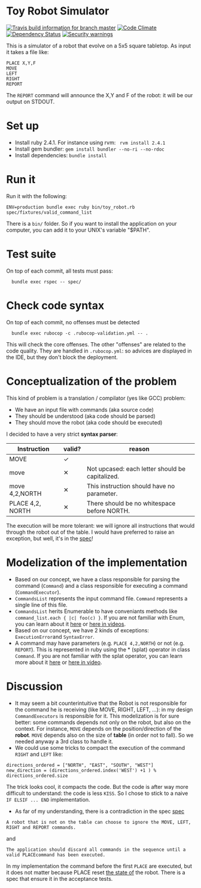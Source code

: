 # Toy Robot Simulator
[![Travis build information for branch master](https://api.travis-ci.org/gobert/toy_robot.svg?branch=master)](https://travis-ci.org/gobert/toy_robot)
[![Code Climate](https://codeclimate.com/github/gobert/toy_robot/badges/gpa.svg)](https://codeclimate.com/github/gobert/toy_robot)
[![Dependency Status](https://gemnasium.com/gobert/toy_robot.svg)](https://gemnasium.com/gobert/toy_robot)
[![Security warnings](https://hakiri.io/github/gobert/toy_robot/master.svg)](https://hakiri.io/projects/b8d0f5e3ca8785)

This is a simulator of a robot that evolve on a 5x5 square tabletop. As input it takes a file like:

```
PLACE X,Y,F
MOVE
LEFT
RIGHT
REPORT
```
The ```REPORT``` command will announce the X,Y and F of the robot: it will be our output on STDOUT.

# Set up
* Install ruby 2.4.1. For instance using rvm: ``` rvm install 2.4.1```
* Install gem bundler: ```gem install bundler --no-ri --no-rdoc```
* Install dependencies: ```bundle install```

# Run it
Run it with the following:
```
ENV=production bundle exec ruby bin/toy_robot.rb spec/fixtures/valid_command_list
```
There is a ```bin/``` folder. So if you want to install the application on your computer, you can add it to your UNIX's variable "$PATH".

# Test suite
On top of each commit, all tests must pass:
```
  bundle exec rspec -- spec/
```
# Check code syntax
On top of each commit, no offenses must be detected
```
  bundle exec rubocop -c .rubocop-validation.yml -- .
```
This will check the core offenses. The other "offenses" are related to the code quality. They are handled in ```.rubocop.yml```: so advices are displayed in the IDE, but they don't block the deployment.

# Conceptualization of the problem
This kind of problem is a translation / compilator (yes like GCC) problem:
* We have an input file with commands (aka source code)
* They should be understood (aka code should be parsed)
* They should move the robot (aka code should be executed)

I decided to have a very strict **syntax parser**:

| Instruction    | valid? | reason                                         |
|----------------|--------|------------------------------------------------|
| MOVE           | ✓      |                                                |
| move           | ✕      | Not upcased: each letter should be capitalized. |
| move 4,2,NORTH | ✕      | This instruction should have no parameter.      |
| PLACE 4,2, NORTH | ✕      | There should be no whitespace before NORTH.      |

The execution will be more tolerant: we will ignore all instructions that would through the robot out of the table. I would have preferred to raise an exception, but well, it's in the [spec](SPEC.md)!

# Modelization of the implementation
* Based on our concept, we have a class responsible for parsing the command (```Command```) and a class responsible for executing a command (```CommandExecutor```).
* ```CommandsList``` represents the input command file. ```Command``` represents a single line of this file.
* ```CommandsList``` herits Enumerable to have conveniants methods like ```command_list.each { |c| foo(c) }```. If you are not familiar with Enum, you can learn about it [here](https://blog.codeship.com/the-enumerable-module/) or [here in videos](https://www.youtube.com/watch?v=cs-mAtWRjCg).
* Based on our concept, we have 2 kinds of exceptions: ```ExecutionError```and ```SyntaxError```.
* A command may have parameters (e.g. ```PLACE 4,2,NORTH```) or not (e.g. ```REPORT```). This is represented in ruby using the * (splat) operator in class ```Command```. If you are not familiar with the splat operator,  you can learn more about it [here](http://andrewberls.com/blog/post/naked-asterisk-parameters-in-ruby) or [here in video](https://www.youtube.com/watch?v=znF5O8L7QMQ).


# Discussion
* It may seem a bit counterintuitive that the Robot is not responsible for the command he is receiving (like MOVE, RIGHT, LEFT, ...): in my design ```CommandExecutors``` is responsible for it. This modelization is for sure better: some commands depends not only on the robot, but also on the context. For instance, ```MOVE``` depends on the position/direction of the **robot**.  ```MOVE``` depends also on the size of **table** (in order not to fall). So we needed anyway a 3rd class to handle it.
* We could use some tricks to compact the execution of the command ```RIGHT``` and ```LEFT``` like:
```
directions_ordered = ["NORTH", "EAST", "SOUTH", "WEST"]
new_direction = (directions_ordered.index('WEST') +1 ) % directions_ordered.size
```
The trick looks cool, it compacts the code. But the code is after way more difficult to understand: the code is less ```KISS```. So I chose to stick to a naive ```IF ELSIF ... END``` implementation.
* As far of my understanding, there is a contradiction in the spec [spec](SPEC.md)
```
A robot that is not on the table can choose to ignore the MOVE, LEFT, RIGHT and REPORT commands.
```
and
```
The application should discard all commands in the sequence until a valid PLACEcommand has been executed.
```
In my implementation the command before the first ```PLACE``` are executed, but it does not matter because PLACE reset [the state of](https://en.wikipedia.org/wiki/Finite-state_machine) the robot. There is a spec that ensure it in the acceptance tests.
